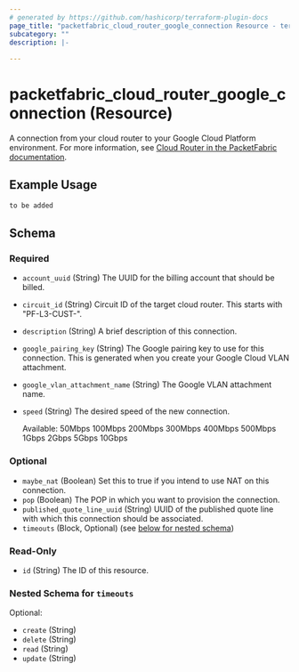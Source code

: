 ```yaml
---
# generated by https://github.com/hashicorp/terraform-plugin-docs
page_title: "packetfabric_cloud_router_google_connection Resource - terraform-provider-packetfabric"
subcategory: ""
description: |-
  
---
```


# packetfabric_cloud_router_google_connection (Resource)

A connection from your cloud router to your Google Cloud Platform environment. For more information, see [Cloud Router in the PacketFabric documentation](https://docs.packetfabric.com/cr/).

## Example Usage

```terraform
to be added
```

<!-- schema generated by tfplugindocs -->
## Schema

### Required

- `account_uuid` (String) The UUID for the billing account that should be billed.
- `circuit_id` (String) Circuit ID of the target cloud router. This starts with "PF-L3-CUST-".
- `description` (String) A brief description of this connection.
- `google_pairing_key` (String) The Google pairing key to use for this connection. This is generated when you create your Google Cloud VLAN attachment.
- `google_vlan_attachment_name` (String) The Google VLAN attachment name.
- `speed` (String) The desired speed of the new connection.

	Available: 50Mbps 100Mbps 200Mbps 300Mbps 400Mbps 500Mbps 1Gbps 2Gbps 5Gbps 10Gbps

### Optional

- `maybe_nat` (Boolean) Set this to true if you intend to use NAT on this connection.
- `pop` (Boolean) The POP in which you want to provision the connection.
- `published_quote_line_uuid` (String) UUID of the published quote line with which this connection should be associated.
- `timeouts` (Block, Optional) (see [below for nested schema](#nestedblock--timeouts))

### Read-Only

- `id` (String) The ID of this resource.

<a id="nestedblock--timeouts"></a>
### Nested Schema for `timeouts`

Optional:

- `create` (String)
- `delete` (String)
- `read` (String)
- `update` (String)


